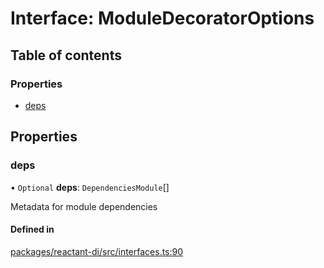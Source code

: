 # Interface: ModuleDecoratorOptions

## Table of contents

### Properties

- [deps](ModuleDecoratorOptions.md#deps)

## Properties

### deps

• `Optional` **deps**: `DependenciesModule`[]

Metadata for module dependencies

#### Defined in

[packages/reactant-di/src/interfaces.ts:90](https://github.com/unadlib/reactant/blob/3696addb/packages/reactant-di/src/interfaces.ts#L90)
